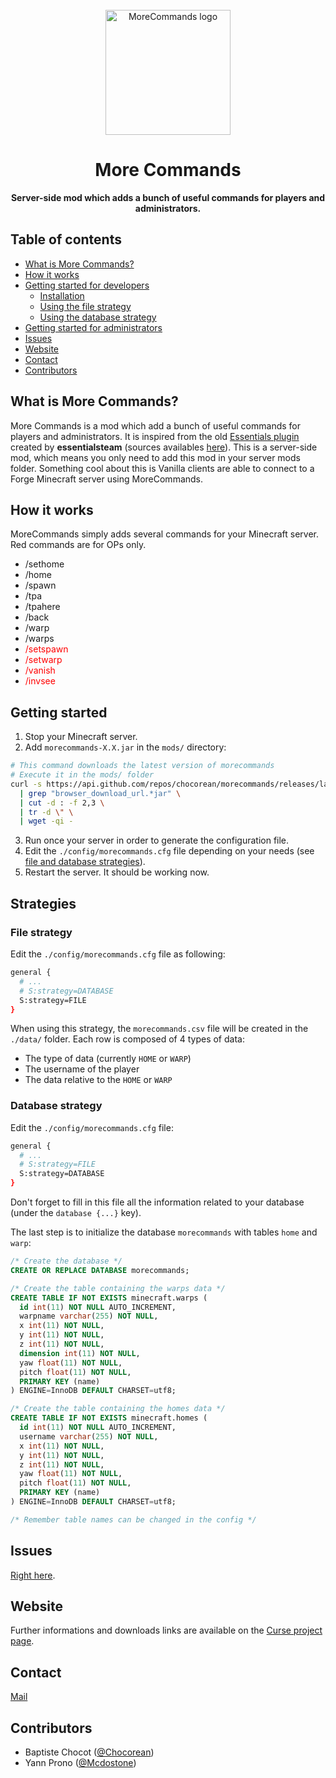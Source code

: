 <div align="center">
  <br>
  <img
    alt="MoreCommands logo"
    src="./src/main/resources/logo.png"
    width=200px
  />
  <br/>
  <h1>More Commands</h1>
  <strong>Server-side mod which adds a bunch of useful commands for players and administrators.</strong>
</div>


<style>
.redtext {
  color: red;
}
</style>

## Table of contents

- [What is More Commands?](#what-is-more-commands)
- [How it works](#how-it-works)
- [Getting started for developers](#getting-started-for-developers)
  - [Installation](#installation)
  - [Using the file strategy](#using-the-file-strategy)
  - [Using the database strategy](#using-the-database-strategy)
- [Getting started for administrators](#getting-started-for-administrators)
- [Issues](#issues)
- [Website](#website)
- [Contact](#contact)
- [Contributors](#contributors)

## What is More Commands?
More Commands is a mod which add a bunch of useful commands for players and administrators. It is inspired from the old [Essentials plugin](https://dev.bukkit.org/projects/essentials) created by **essentialsteam** (sources availables [here](https://github.com/essentials/Essentials)). This is a server-side mod, which means you only need to add this mod in your server mods folder. Something cool about this is Vanilla clients are able to connect to a Forge Minecraft server using MoreCommands.

## How it works

MoreCommands simply adds several commands for your Minecraft server. Red commands are for OPs only.
*  /sethome
*  /home
*  /spawn
*  /tpa
*  /tpahere
*  /back
*  /warp
*  /warps
*  <span class="redtext">/setspawn</span>
*  <span class="redtext">/setwarp</span>
*  <span class="redtext">/vanish</span>
*  <span class="redtext">/invsee</span>

## Getting started

1. Stop your Minecraft server.
2. Add `morecommands-X.X.jar` in the `mods/` directory:
```bash
# This command downloads the latest version of morecommands
# Execute it in the mods/ folder
curl -s https://api.github.com/repos/chocorean/morecommands/releases/latest \
  | grep "browser_download_url.*jar" \
  | cut -d : -f 2,3 \
  | tr -d \" \
  | wget -qi -
```
3. Run once your server in order to generate the configuration file.
4. Edit the `./config/morecommands.cfg` file depending on your needs (see [file and database strategies](#strategies)).
5. Restart the server. It should be working now.

## Strategies

### File strategy

Edit the `./config/morecommands.cfg` file as following:
```bash
general {
  # ...
  # S:strategy=DATABASE
  S:strategy=FILE
}
```
When using this strategy, the `morecommands.csv` file will be created in the `./data/` folder.
Each row is composed of 4 types of data:
 - The type of data (currently `HOME` or `WARP`)
 - The username of the player
 - The data relative to the `HOME` or `WARP`

### Database strategy

Edit the `./config/morecommands.cfg` file:
```bash
general {
  # ...
  # S:strategy=FILE
  S:strategy=DATABASE
}
```
Don't forget to fill in this file all the information related to your database (under the `database {...}` key).
 
The last step is to initialize the database `morecommands` with tables `home` and `warp`:

```sql
/* Create the database */
CREATE OR REPLACE DATABASE morecommands;

/* Create the table containing the warps data */
CREATE TABLE IF NOT EXISTS minecraft.warps (
  id int(11) NOT NULL AUTO_INCREMENT,
  warpname varchar(255) NOT NULL,
  x int(11) NOT NULL,
  y int(11) NOT NULL,
  z int(11) NOT NULL,
  dimension int(11) NOT NULL,
  yaw float(11) NOT NULL,
  pitch float(11) NOT NULL,
  PRIMARY KEY (name)
) ENGINE=InnoDB DEFAULT CHARSET=utf8;

/* Create the table containing the homes data */
CREATE TABLE IF NOT EXISTS minecraft.homes (
  id int(11) NOT NULL AUTO_INCREMENT,
  username varchar(255) NOT NULL,
  x int(11) NOT NULL,
  y int(11) NOT NULL,
  z int(11) NOT NULL,
  yaw float(11) NOT NULL,
  pitch float(11) NOT NULL,
  PRIMARY KEY (name)
) ENGINE=InnoDB DEFAULT CHARSET=utf8;

/* Remember table names can be changed in the config */
```

## Issues

[Right here](https://github.com/Chocorean/morecommands/issues).

## Website

Further informations and downloads links are available on the [Curse project page](https://minecraft.curseforge.com/projects/more-commands-mod).

## Contact

[Mail](mailto:baptiste.chocot@gmail.com)

## Contributors

- Baptiste Chocot ([@Chocorean](https://www.github.com/Chocorean/))
- Yann Prono ([@Mcdostone](https://www.github.com/Mcdostone/))